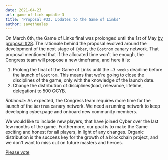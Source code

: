 ```yaml
---
date: 2021-04-23
url: game-of-link-update-3
title: 'Proposal #33. Updates to the Game of Links'
author: savetheales
---
```


On March 6th, the Game of Links final was prolonged until the 1st of May [by proposal #28](https://cyber.page/governance/28). The rationale behind the proposal evolved around the development of the next stage of `Cyber`, the `Bostrom` canary network. That proposal mentioned that if the allocated time won't be enough, the Congress team will propose a new timeframe, and here it is:

1. Prolong the final of the Game of Links until the `~3 weeks` deadline before the launch of  `Bostrom`. This means that we're going to close the disciplines of the game, only with the knowledge of the launch date.
2. Change the distribution of disciplines(load, relevance, lifetime, delegation) to 500 GCYB.

*Rationale:* As expected, the Congress team requires more time for the launch of the `Bostrom` canary network. We need a running network to keep developing cyber.page and onboard new community members.

We would like to include new players, that have joined Cyber over the last few months of the game. Furthermore, our goal is to make the Game exciting and honest for all players, in light of any changes. Organic distribution is the success key for the growth of a blockchain project, and we don't want to miss out on future masters and heroes.

[Please vote](https://cyber.page/governance/33)
